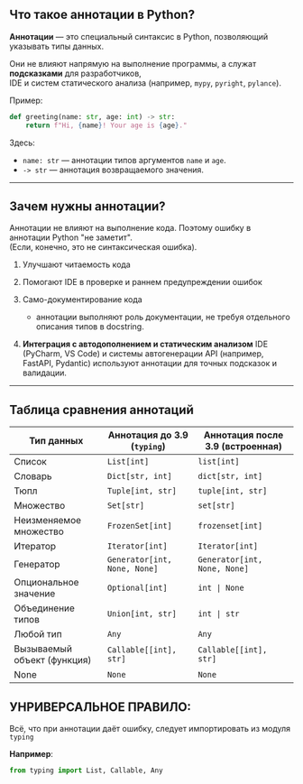 ## Что такое аннотации в Python?

**Аннотации** — это специальный синтаксис в Python, позволяющий указывать типы данных.

Они не влияют напрямую на выполнение программы, а служат **подсказками** для разработчиков,  
IDE и систем статического анализа (например, `mypy`, `pyright`, `pylance`).

Пример:

```python
def greeting(name: str, age: int) -> str:
    return f"Hi, {name}! Your age is {age}."
```

Здесь:

* `name: str` — аннотации типов аргументов `name` и `age`.
* `-> str` — аннотация возвращаемого значения.

---

## Зачем нужны аннотации?

Аннотации не влияют на выполнение кода. Поэтому ошибку в аннотации Python "не заметит".  
(Если, конечно, это не синтаксическая ошибка).

1. Улучшают читаемость кода

2. Помогают IDE в проверке и раннем предупреждении ошибок

3. Само-документирование кода
   * аннотации выполняют роль документации, не требуя отдельного описания типов в docstring.

4. **Интеграция с автодополнением и статическим анализом**
   IDE (PyCharm, VS Code) и системы автогенерации API (например, FastAPI, Pydantic) используют аннотации для точных подсказок и валидации.

---

## Таблица сравнения аннотаций 


| **Тип данных**              | **Аннотация до 3.9 (`typing`)** | **Аннотация после 3.9 (встроенная)** |
|-----------------------------| ------------------------------- |--------------------------------------|
| Список                      | `List[int]`                     | `list[int]`                          |
| Словарь                     | `Dict[str, int]`                | `dict[str, int]`                     |
| Тюпл                        | `Tuple[int, str]`               | `tuple[int, str]`                    |
| Множество                   | `Set[str]`                      | `set[str]`                           |
| Неизменяемое множество      | `FrozenSet[int]`                | `frozenset[int]`                     |
| Итератор                    | `Iterator[int]`                 | `Iterator[int]`                      |
| Генератор                   | `Generator[int, None, None]`    | `Generator[int, None, None]`         |
| Опциональное значение       | `Optional[int]`                 | `int \| None`                        |
| Объединение типов           | `Union[int, str]`               | `int \| str`                         |
| Любой тип                   | `Any`                           | `Any`                                |
| Вызываемый объект (функция) | `Callable[[int], str]`          | `Callable[[int], str]`               |
| None                        | `None`                          | `None`                               |


## УНРИВЕРСАЛЬНОЕ ПРАВИЛО:

Всё, что при аннотации даёт ошибку, следует импортировать из модуля `typing`

**Например**:

```python
from typing import List, Callable, Any
```